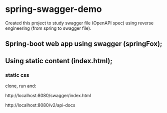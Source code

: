 # spring-swagger-demo

Created this project to study swagger file (OpenAPI spec) using reverse engineering (from spring to swagger file).

## Spring-boot web app using swagger (springFox);
## Using static content (index.html);
### static css

clone, run and:

http://localhost:8080/swagger/index.html

http://localhost:8080/v2/api-docs

